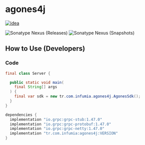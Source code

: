 # agones4j
[![idea](https://www.elegantobjects.org/intellij-idea.svg)](https://www.jetbrains.com/idea/)

![Sonatype Nexus (Releases)](https://img.shields.io/nexus/r/tr.com.infumia/agones4j?label=maven-central&server=https%3A%2F%2Foss.sonatype.org%2F)
![Sonatype Nexus (Snapshots)](https://img.shields.io/nexus/s/tr.com.infumia/agones4j?label=maven-central&server=https%3A%2F%2Foss.sonatype.org)
## How to Use (Developers)
### Code
```java
final class Server {

  public static void main(
    final String[] args
  ) {
    final var sdk = new tr.com.infumia.agones4j.AgonesSdk();
  }
}
```
```groovy
dependencies {
  implementation "io.grpc:grpc-stub:1.47.0"
  implementation "io.grpc:grpc-protobuf:1.47.0"
  implementation "io.grpc:grpc-netty:1.47.0"
  implementation "tr.com.infumia:agones4j:VERSION"
}
```
